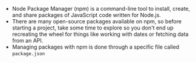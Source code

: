 - Node Package Manager (npm) is a command-line tool to install, create, and share packages of JavaScript code written for Node.js.
- There are many open-source packages available on npm, so before starting a project, take some time to explore so you don't end up
  recreating the wheel for things like working with dates or fetching data from an API.
- Managing packages with npm is done through a specific file called `package.json`
